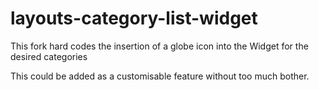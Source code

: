 # layouts-category-list-widget
This fork hard codes the insertion of a globe icon into the Widget for the desired categories

This could be added as a customisable feature without too much bother.
